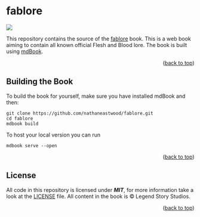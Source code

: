 <a name="readme-top"></a>

# fablore

<a href="https://www.buymeacoffee.com/nathaneastwood"><img src="https://img.buymeacoffee.com/button-api/?text=Buy me a tea&emoji=&slug=nathaneastwood&button_colour=ef60a3&font_colour=000000&font_family=Lato&outline_colour=000000&coffee_colour=FFDD00" /></a>

This repository contains the source of the [fablore](https://nathaneastwood.github.io/fablore/) book. This is a web book aiming to contain all known official Flesh and Blood lore. The book is built using [mdBook](https://github.com/rust-lang/mdBook).

<p align="right">
(<a href="#readme-top">back to top</a>)
</p>

## Building the Book

To build the book for yourself, make sure you have installed mdBook and then:

```
git clone https://github.com/nathaneastwood/fablore.git
cd fablore
mdbook build
```

To host your local version you can run

```
mdbook serve --open
```

<p align="right">
(<a href="#readme-top">back to top</a>)
</p>

## License

All code in this repository is licensed under **_MIT_**, for more information take a look at the [LICENSE](https://github.com/nathaneastwood/fablore/blob/main/LICENSE) file. All content in the book is © Legend Story Studios.

<p align="right">
(<a href="#readme-top">back to top</a>)
</p>
